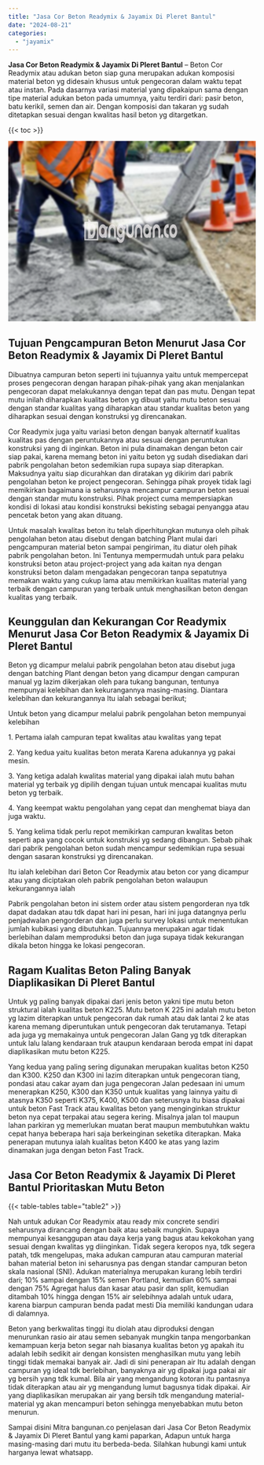 ```yaml
---
title: "Jasa Cor Beton Readymix & Jayamix Di Pleret Bantul"
date: "2024-08-21"
categories: 
  - "jayamix"
---
```


**Jasa Cor Beton Readymix & Jayamix Di Pleret Bantul** – Beton Cor Readymix atau adukan beton siap guna merupakan adukan komposisi material beton yg didesain khusus untuk pengecoran dalam waktu tepat atau instan. Pada dasarnya variasi material yang dipakaipun sama dengan tipe material adukan beton pada umumnya, yaitu terdiri dari: pasir beton, batu kerikil, semen dan air. Dengan komposisi dan takaran yg sudah ditetapkan sesuai dengan kwalitas hasil beton yg ditargetkan.

{{< toc >}}

![Jasa Cor Beton Readymix & Jayamix Di Pleret Bantul](/images/jasa-cor-readymix-48.png)

## Tujuan Pengcampuran Beton Menurut Jasa Cor Beton Readymix & Jayamix Di Pleret Bantul

Dibuatnya campuran beton seperti ini tujuannya yaitu untuk mempercepat proses pengecoran dengan harapan pihak-pihak yang akan menjalankan pengecoran dapat melakukannya dengan tepat dan pas mutu. Dengan tepat mutu inilah diharapkan kualitas beton yg dibuat yaitu mutu beton sesuai dengan standar kualitas yang diharapkan atau standar kualitas beton yang diharapkan sesuai dengan konstruksi yg direncanakan.

Cor Readymix juga yaitu variasi beton dengan banyak alternatif kualitas kualitas pas dengan peruntukannya atau sesuai dengan peruntukan konstruksi yang di inginkan. Beton ini pula dinamakan dengan beton cair siap pakai, karena memang beton ini yaitu beton yg sudah disediakan dari pabrik pengolahan beton sedemikian rupa supaya siap diterapkan. Maksudnya yaitu siap dicurahkan dan diratakan yg dikirim dari pabrik pengolahan beton ke project pengecoran. Sehingga pihak proyek tidak lagi memikirkan bagaimana ia seharusnya mencampur campuran beton sesuai dengan standar mutu konstruksi. Pihak project cuma mempersiapkan kondisi di lokasi atau kondisi konstruksi bekisting sebagai penyangga atau pencetak beton yang akan dituang.

Untuk masalah kwalitas beton itu telah diperhitungkan mutunya oleh pihak pengolahan beton atau disebut dengan batching Plant mulai dari pengcampuran material beton sampai pengiriman, itu diatur oleh pihak pabrik pengolahan beton. Ini Tentunya mempermudah untuk para pelaku konstruksi beton atau project-project yang ada kaitan nya dengan konstruksi beton dalam mengadakan pengecoran tanpa sepatutnya memakan waktu yang cukup lama atau memikirkan kualitas material yang terbaik dengan campuran yang terbaik untuk menghasilkan beton dengan kualitas yang terbaik.

## Keunggulan dan Kekurangan Cor Readymix Menurut Jasa Cor Beton Readymix & Jayamix Di Pleret Bantul

Beton yg dicampur melalui pabrik pengolahan beton atau disebut juga dengan batching Plant dengan beton yang dicampur dengan campuran manual yg lazim dikerjakan oleh para tukang bangunan, tentunya mempunyai kelebihan dan kekurangannya masing-masing. Diantara kelebihan dan kekurangannya Itu ialah sebagai berikut;

Untuk beton yang dicampur melalui pabrik pengolahan beton mempunyai kelebihan

1\. Pertama ialah campuran tepat kwalitas atau kwalitas yang tepat

2\. Yang kedua yaitu kualitas beton merata Karena adukannya yg pakai mesin.

3\. Yang ketiga adalah kwalitas material yang dipakai ialah mutu bahan material yg terbaik yg dipilih dengan tujuan untuk mencapai kualitas mutu beton yg terbaik.

4\. Yang keempat waktu pengolahan yang cepat dan menghemat biaya dan juga waktu.

5\. Yang kelima tidak perlu repot memikirkan campuran kwalitas beton seperti apa yang cocok untuk konstruksi yg sedang dibangun. Sebab pihak dari pabrik pengolahan beton sudah mencampur sedemikian rupa sesuai dengan sasaran konstruksi yg direncanakan.

Itu ialah kelebihan dari Beton Cor Readymix atau beton cor yang dicampur atau yang diciptakan oleh pabrik pengolahan beton walaupun kekurangannya ialah

Pabrik pengolahan beton ini sistem order atau sistem pengorderan nya tdk dapat dadakan atau tdk dapat hari ini pesan, hari ini juga datangnya perlu penjadwalan pengorderan dan juga perlu survey lokasi untuk menentukan jumlah kubikasi yang dibutuhkan. Tujuannya merupakan agar tidak berlebihan dalam memproduksi beton dan juga supaya tidak kekurangan dikala beton hingga ke lokasi pengecoran.

## Ragam Kualitas Beton Paling Banyak Diaplikasikan Di Pleret Bantul

Untuk yg paling banyak dipakai dari jenis beton yakni tipe mutu beton struktural ialah kualitas beton K225. Mutu beton K 225 ini adalah mutu beton yg lazim diterapkan untuk pengecoran dak rumah atau dak lantai 2 ke atas karena memang diperuntukan untuk pengecoran dak terutamanya. Tetapi ada juga yg memakainya untuk pengecoran Jalan Gang yg tdk diterapkan untuk lalu lalang kendaraan truk ataupun kendaraan beroda empat ini dapat diaplikasikan mutu beton K225.

Yang kedua yang paling sering digunakan merupakan kualitas beton K250 dan K300. K250 dan K300 ini lazim diterapkan untuk pengecoran tiang, pondasi atau cakar ayam dan juga pengecoran Jalan pedesaan ini umum menerapkan K250, K300 dan K350 untuk kualitas yang lainnya yaitu di atasnya K350 seperti K375, K400, K500 dan seterusnya itu biasa dipakai untuk beton Fast Track atau kwalitas beton yang menginginkan struktur beton nya cepat terpakai atau segera kering. Misalnya jalan tol maupun lahan parkiran yg memerlukan muatan berat maupun membutuhkan waktu cepat hanya beberapa hari saja berkeinginan seketika diterapkan. Maka penerapan mutunya ialah kualitas beton K400 ke atas yang lazim dinamakan juga dengan beton Fast Track.

## Jasa Cor Beton Readymix & Jayamix Di Pleret Bantul Prioritaskan Mutu Beton

{{< table-tables table="table2" >}}

Nah untuk adukan Cor Readymix atau ready mix concrete sendiri seharusnya dirancang dengan baik atau sebaik mungkin. Supaya mempunyai kesanggupan atau daya kerja yang bagus atau kekokohan yang sesuai dengan kwalitas yg diinginkan. Tidak segera keropos nya, tdk segera patah, tdk mengelupas, maka adukan campuran atau campuran material bahan material beton ini seharusnya pas dengan standar campuran beton skala nasional (SNI). Adukan materialnya merupakan kurang lebih terdiri dari; 10% sampai dengan 15% semen Portland, kemudian 60% sampai dengan 75% Agregat halus dan kasar atau pasir dan split, kemudian ditambah 10% hingga dengan 15% air selebihnya adalah untuk udara, karena biarpun campuran benda padat mesti Dia memiliki kandungan udara di dalamnya.

Beton yang berkwalitas tinggi itu diolah atau diproduksi dengan menurunkan rasio air atau semen sebanyak mungkin tanpa mengorbankan kemampuan kerja beton segar nah biasanya kualitas beton yg apakah itu adalah lebih sedikit air dengan konsisten menghasilkan mutu yang lebih tinggi tidak memakai banyak air. Jadi di sini penerapan air Itu adalah dengan campuran yg ideal tdk berlebihan, banyaknya air yg dipakai juga pakai air yg bersih yang tdk kumal. Bila air yang mengandung kotoran itu pantasnya tidak diterapkan atau air yg mengandung lumut bagusnya tidak dipakai. Air yang diaplikasikan merupakan air yang bersih tdk mengandung material-material yg akan mencampuri beton sehingga menyebabkan mutu beton menurun.

Sampai disini Mitra bangunan.co penjelasan dari Jasa Cor Beton Readymix & Jayamix Di Pleret Bantul yang kami paparkan, Adapun untuk harga masing-masing dari mutu itu berbeda-beda. Silahkan hubungi kami untuk harganya lewat whatsapp.
